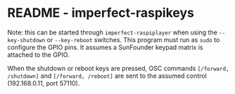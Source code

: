 # README - imperfect-raspikeys

Note: this can be started through `imperfect-raspiplayer` when using
the `--key-shutdown` or `--key-reboot` switches. This program must run
as `sudo` to configure the GPIO pins. It assumes a SunFounder keypad
matrix is attached to the GPIO.

When the shutdown or reboot keys are pressed, OSC commands
`[/forward, /shutdown]` and `[/forward, /reboot]` are sent to the
assumed control (192.168.0.11, port 57110).